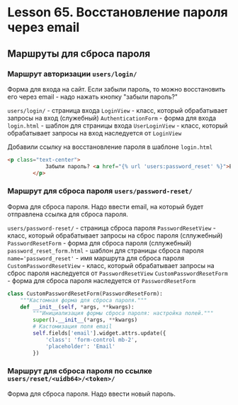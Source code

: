 # Lesson 65. Восстановление пароля через email

## Маршруты для сброса пароля

### Маршрут авторизации `users/login/`

Форма для входа на сайт. Если забыли пароль, то можно восстановить его через email - надо нажать кнопку "забыли пароль?"

`users/login/` - страница входа
`LoginView` - класс, который обрабатывает запросы на вход (служебный)
`AuthenticationForm` - форма для входа
`login.html` - шаблон для страницы входа
`UserLoginView` - класс, который обрабатывает запросы на вход наследуется от `LoginView`

Добавили ссылку на восстановление пароля в шаблоне `login.html`

```html
<p class="text-center">
            Забыли пароль? <a href="{% url 'users:password_reset' %}">Восстановить</a>
        </p>
```

### Маршрут для сброса пароля `users/password-reset/`

Форма для сброса пароля. Надо ввести email, на который будет отправлена ссылка для сброса пароля.

`users/password-reset/` - страница сброса пароля
`PasswordResetView` - класс, который обрабатывает запросы на сброс пароля (сллужебный)
`PasswordResetForm` - форма для сброса пароля (сллужебный)
`password_reset_form.html` - шаблон для страницы сброса пароля
`name='password_reset'` - имя маршрута для сброса пароля
`CustomPasswordResetView` - класс, который обрабатывает запросы на сброс пароля наследуется от `PasswordResetView`
`CustomPasswordResetForm` - форма для сброса пароля наследуется от `PasswordResetForm`

```python
class CustomPasswordResetForm(PasswordResetForm):
    """Кастомная форма для сброса пароля."""
    def __init__(self, *args, **kwargs):
        """Инициализация формы сброса пароля: настройка полей."""
        super().__init__(*args, **kwargs)
        # Кастомизация поля email
        self.fields['email'].widget.attrs.update({
            'class': 'form-control mb-2',
            'placeholder': 'Email'
        })
```




### Маршрут для сброса пароля по ссылке `users/reset/<uidb64>/<token>/`
Форма для сброса пароля. Надо ввести новый пароль.